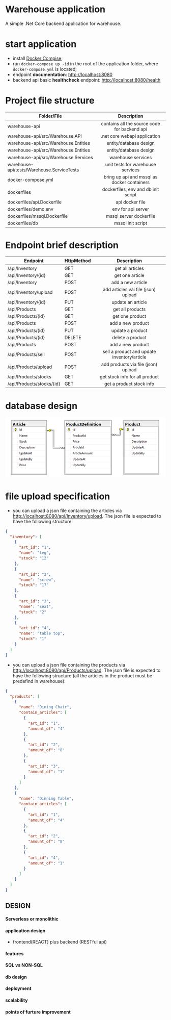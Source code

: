 # Warehouse application

A simple .Net Core backend application for warehouse. 

# start application

- install [Docker Compise](https://docs.docker.com/compose/install/);
- run `docker-compose up -id` in the root of the application folder, where `docker-compose.yml` is located;
- endpoint **documentation**: [http://localhost:8080](http://localhost:8080/)
- backend api basic **healthcheck** endpoint: [http://localhost:8080/health](http://localhost:8080/health)

# Project file structure

| Folder/File                                   | Description |
| -------------                                 |:-------------:|
| warehouse-api                                 | contains all the source code for backend api |
| warehouse-api/src/Warehouse.API               | .net core webapi application |
| warehouse-api/src/Warehouse.Entities          | entity/database design |
| warehouse-api/src/Warehouse.Entities          | entity/database design |
| warehouse-api/src/Warehouse.Services          | warehouse services |
| warehouse-api/tests/Warehouse.ServiceTests    | unit tests for warehouse services |
| docker-compose.yml                            | bring up api and mssql as docker containers |
| dockerfiles                                   | dockerfiles, env and db init script |
| dockerfiles/api.Dockerfile                    | api docker file |
| dockerfiles/demo.env                          | env for api server |
| dockerfiles/mssql.Dockerfile                  | mssql server dockerfile |
| dockerfiles/db                                | mssql init script |

# Endpoint brief description
| Endpoint | HttpMethod| Description|
| ------------- | ------------- |:-------------:|
| /api/Inventory | GET | get all articles|
| /api/Inventory/{id} | GET | get one article|
| /api/Inventory | POST | add a new article|
| /api/Inventory/upload | POST | add articles vai file (json) upload |
| /api/Inventory/{id} | PUT | update an article|
| /api/Products | GET | get all products |
| /api/Products/{id} | GET | get one product |
| /api/Products | POST | add a new product |
| /api/Products/{id} | PUT | update a product |
| /api/Products/{id} | DELETE | delete a product |
| /api/Products | POST | add a new product |
| /api/Products/sell | POST | sell a product and update inventory/article |
| /api/Products/upload | POST | add products via file (json) upload |
| /api/Products/stocks | GET | get stock info for all product |
| /api/Products/stocks/{id} | GET | get a product stock info |


# database design
![warehouse db](./db_diagram.PNG)


# file upload specification
- you can upload a json file containing the articles via [http://localhost:8080/api/Inventory/upload](http://localhost:8080/api/Inventory/upload). The json file is expected to have the following structure: 


```json
{
  "inventory": [
    {
      "art_id": "1",
      "name": "leg",
      "stock": "12"
    },
    {
      "art_id": "2",
      "name": "screw",
      "stock": "17"
    },
    {
      "art_id": "3",
      "name": "seat",
      "stock": "2"
    },
    {
      "art_id": "4",
      "name": "table top",
      "stock": "1"
    }
  ]
}
````

- you can upload a json file containing the products via [http://localhost:8080/api/Products/upload](http://localhost:8080/api/Products/upload). The json file is expected to have the following structure (all the articles in the product must be predefind in warehouse): 

```json
{
  "products": [
    {
      "name": "Dining Chair",
      "contain_articles": [
        {
          "art_id": "1",
          "amount_of": "4"
        },
        {
          "art_id": "2",
          "amount_of": "8"
        },
        {
          "art_id": "3",
          "amount_of": "1"
        }
      ]
    },
    {
      "name": "Dinning Table",
      "contain_articles": [
        {
          "art_id": "1",
          "amount_of": "4"
        },
        {
          "art_id": "2",
          "amount_of": "8"
        },
        {
          "art_id": "4",
          "amount_of": "1"
        }
      ]
    }
  ]
}

```



## DESIGN

####    Serverless or monolithic

#### application design
- frontend(REACT) plus backend (RESTful api)

#### features


#### SQL vs NON-SQL

#### db design


#### deployment


#### scalability


#### points of furture improvement


